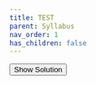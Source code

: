 ```yaml
---
title: TEST
parent: Syllabus
nav_order: 1
has_children: false
---
```


<script language="javascript">
    function toggle(id) {
        var ele = document.getElementById("toggleText" + id);
        var text = document.getElementById("displayText" + id);
        if(ele.style.display == "block") {
            ele.style.display = "none";
            text.innerHTML = "Show Solution";
        } else {
            ele.style.display = "block";
            text.innerHTML = "Hide Solution";
        }
    }
</script>

<button id="displayTextunnamed-chunk-3" onclick="javascript:toggle('unnamed-chunk-3');">
Show Solution
</button>

<div id="toggleTextunnamed-chunk-3" style="display: none">
<div class="panel panel-default">
<div class="panel-heading panel-heading1">
Solution
</div>
<div class="panel-body">
The answer is, of course, 42.
</div>
</div>
</div>
